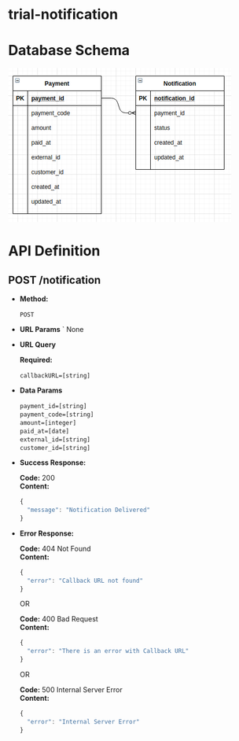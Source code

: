 # trial-notification

# Database Schema

![schema](./assets/xendit-final-tanpa-fk.png "schema")

# API Definition

**POST /notification**
---
* **Method:**

    `POST`
  
*  **URL Params**
`
    None

*  **URL Query**

    **Required:**

    `callbackURL=[string]`

* **Data Params**
 
    `payment_id=[string]`<br />
    `payment_code=[string]`<br />
    `amount=[integer]`<br />
    `paid_at=[date]`<br />
    `external_id=[string]`<br />
    `customer_id=[string]`<br />


* **Success Response:**

    **Code:** 200 <br />
    **Content:** 
    ```javascript
    { 
      "message": "Notification Delivered"
    }
    ```
 
* **Error Response:**

    **Code:** 404 Not Found <br />
    **Content:**
    ```javascript
    {
      "error": "Callback URL not found"
    }
    ```

    OR

    **Code:** 400 Bad Request <br />
    **Content:**
    ```javascript
    {
      "error": "There is an error with Callback URL"
    }
    ```

    OR

    **Code:** 500 Internal Server Error <br />
    **Content:**
    ```javascript
    {
      "error": "Internal Server Error"
    }
    ```